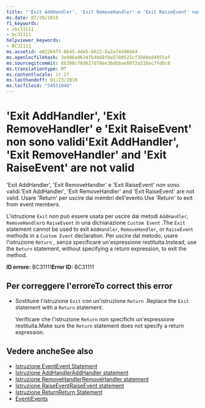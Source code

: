 ```yaml
---
title: "'Exit AddHandler', 'Exit RemoveHandler' e 'Exit RaiseEvent' non sono validi"
ms.date: 07/20/2015
f1_keywords:
- vbc31111
- bc31111
helpviewer_keywords:
- BC31111
ms.assetid: e02264f3-0645-4de5-b622-8a2a74496b64
ms.openlocfilehash: 3e906a9634fb4b60f8a5788525cf3504e84055af
ms.sourcegitcommit: 6b308cf6d627d78ee36dbbae8972a310ac7fd6c8
ms.translationtype: MT
ms.contentlocale: it-IT
ms.lasthandoff: 01/23/2019
ms.locfileid: "54551046"
---
```

# <a name="exit-addhandler-exit-removehandler-and-exit-raiseevent-are-not-valid"></a><span data-ttu-id="aa01c-102">'Exit AddHandler', 'Exit RemoveHandler' e 'Exit RaiseEvent' non sono validi</span><span class="sxs-lookup"><span data-stu-id="aa01c-102">'Exit AddHandler', 'Exit RemoveHandler' and 'Exit RaiseEvent' are not valid</span></span>
<span data-ttu-id="aa01c-103">'Exit AddHandler', 'Exit RemoveHandler' e 'Exit RaiseEvent' non sono validi.</span><span class="sxs-lookup"><span data-stu-id="aa01c-103">'Exit AddHandler', 'Exit RemoveHandler' and 'Exit RaiseEvent' are not valid.</span></span> <span data-ttu-id="aa01c-104">Usare 'Return' per uscire dai membri dell'evento.</span><span class="sxs-lookup"><span data-stu-id="aa01c-104">Use 'Return' to exit from event members.</span></span>  
  
 <span data-ttu-id="aa01c-105">L'istruzione `Exit` non può essere usata per uscire dai metodi `AddHandler`, `RemoveHandler`o `RaiseEvent` in una dichiarazione `Custom Event` .</span><span class="sxs-lookup"><span data-stu-id="aa01c-105">The `Exit` statement cannot be used to exit `AddHandler`, `RemoveHandler`, or `RaiseEvent` methods in a `Custom Event` declaration.</span></span> <span data-ttu-id="aa01c-106">Per uscire dal metodo, usare l'istruzione `Return` , senza specificare un'espressione restituita.</span><span class="sxs-lookup"><span data-stu-id="aa01c-106">Instead, use the `Return` statement, without specifying a return expression, to exit the method.</span></span>  
  
 <span data-ttu-id="aa01c-107">**ID errore:** BC31111</span><span class="sxs-lookup"><span data-stu-id="aa01c-107">**Error ID:** BC31111</span></span>  
  
## <a name="to-correct-this-error"></a><span data-ttu-id="aa01c-108">Per correggere l'errore</span><span class="sxs-lookup"><span data-stu-id="aa01c-108">To correct this error</span></span>  
  
-   <span data-ttu-id="aa01c-109">Sostituire l'istruzione `Exit` con un'istruzione `Return` .</span><span class="sxs-lookup"><span data-stu-id="aa01c-109">Replace the `Exit` statement with a `Return` statement.</span></span>  
  
     <span data-ttu-id="aa01c-110">Verificare che l'istruzione `Return` non specifichi un'espressione restituita.</span><span class="sxs-lookup"><span data-stu-id="aa01c-110">Make sure the `Return` statement does not specify a return expression.</span></span>  
  
## <a name="see-also"></a><span data-ttu-id="aa01c-111">Vedere anche</span><span class="sxs-lookup"><span data-stu-id="aa01c-111">See also</span></span>
- [<span data-ttu-id="aa01c-112">Istruzione Event</span><span class="sxs-lookup"><span data-stu-id="aa01c-112">Event Statement</span></span>](../../visual-basic/language-reference/statements/event-statement.md)
- [<span data-ttu-id="aa01c-113">Istruzione AddHandler</span><span class="sxs-lookup"><span data-stu-id="aa01c-113">AddHandler statement</span></span>](~/docs/visual-basic/language-reference/statements/addhandler-statement.md)
- [<span data-ttu-id="aa01c-114">Istruzione RemoveHandler</span><span class="sxs-lookup"><span data-stu-id="aa01c-114">RemoveHandler statement</span></span>](~/docs/visual-basic/language-reference/statements/removehandler-statement.md)
- [<span data-ttu-id="aa01c-115">Istruzione RaiseEvent</span><span class="sxs-lookup"><span data-stu-id="aa01c-115">RaiseEvent statement</span></span>](~/docs/visual-basic/language-reference/statements/raiseevent-statement.md)
- [<span data-ttu-id="aa01c-116">Istruzione Return</span><span class="sxs-lookup"><span data-stu-id="aa01c-116">Return Statement</span></span>](../../visual-basic/language-reference/statements/return-statement.md)
- [<span data-ttu-id="aa01c-117">Eventi</span><span class="sxs-lookup"><span data-stu-id="aa01c-117">Events</span></span>](../../visual-basic/programming-guide/language-features/events/index.md)
